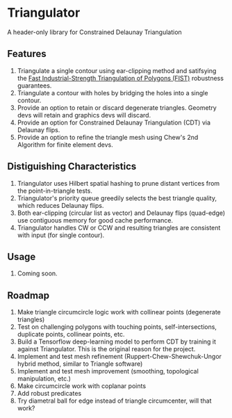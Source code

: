 # Triangulator
A header-only library for Constrained Delaunay Triangulation


## Features

1. Triangulate a single contour using ear-clipping method and satifsying the [Fast Industrial-Strength Triangulation of Polygons (FIST)](http://www.cosy.sbg.ac.at/~held/projects/triang/triang.html) robustness guarantees.
2. Triangulate a contour with holes by bridging the holes into a single contour.
3. Provide an option to retain or discard degenerate triangles.  Geometry devs will retain and graphics devs will discard.
3. Provide an option for Constrained Delaunay Triangulation (CDT) via Delaunay flips.
4. Provide an option to refine the triangle mesh using Chew's 2nd Algorithm for finite element devs.


## Distiguishing Characteristics

1. Triangulator uses Hilbert spatial hashing to prune distant vertices from the point-in-triangle tests.
2. Triangulator's priority queue greedily selects the best triangle quality, which reduces Delaunay flips.
3. Both ear-clipping (circular list as vector) and Delaunay flips (quad-edge) use contiguous memory for good cache performance.
4. Triangulator handles CW or CCW and resulting triangles are consistent with input (for single contour).


## Usage

1. Coming soon.


## Roadmap

1. Make triangle circumcircle logic work with collinear points (degenerate triangles)
2. Test on challenging polygons with touching points, self-intersections, duplicate points, collinear points, etc.
3. Build a Tensorflow deep-learning model to perform CDT by training it against Triangulator.  This is the original reason for the project.
4. Implement and test mesh refinement (Ruppert-Chew-Shewchuk-Ungor hybrid method, similar to Triangle software)
5. Implement and test mesh improvement (smoothing, topological manipulation, etc.)
6. Make circumcircle work with coplanar points
7. Add robust predicates
8. Try diametral ball for edge instead of triangle circumcenter, will that work?


